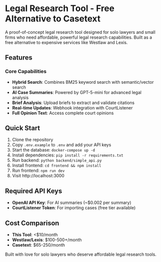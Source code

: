 # Legal Research Tool - Free Alternative to Casetext

A proof-of-concept legal research tool designed for solo lawyers and small firms who need affordable, powerful legal research capabilities. Built as a free alternative to expensive services like Westlaw and Lexis.

## Features

### Core Capabilities
- **Hybrid Search**: Combines BM25 keyword search with semantic/vector search
- **AI Case Summaries**: Powered by GPT-5-mini for advanced legal analysis
- **Brief Analysis**: Upload briefs to extract and validate citations
- **Real-time Updates**: Webhook integration with CourtListener
- **Full Opinion Text**: Access complete court opinions

## Quick Start

1. Clone the repository
2. Copy `.env.example` to `.env` and add your API keys
3. Start the database: `docker-compose up -d`
4. Install dependencies: `pip install -r requirements.txt`
5. Run backend: `python backend/simple_api.py`
6. Install frontend: `cd frontend && npm install`
7. Run frontend: `npm run dev`
8. Visit http://localhost:3000

## Required API Keys

- **OpenAI API Key**: For AI summaries (~$0.002 per summary)
- **CourtListener Token**: For importing cases (free tier available)

## Cost Comparison

- **This Tool**: <$10/month
- **Westlaw/Lexis**: $100-500+/month
- **Casetext**: $65-250/month

Built with love for solo lawyers who deserve affordable legal research tools.
